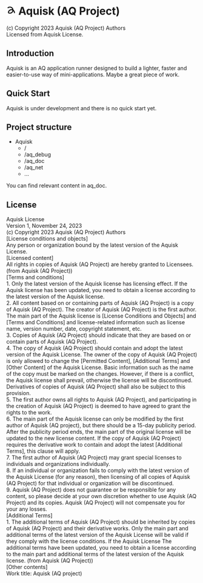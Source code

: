 # <img src="Aquisk.png" height="5%" width="5%" /> Aquisk (AQ Project)

(c) Copyright 2023 Aquisk (AQ Project) Authors  
Licensed from Aquisk License.  

## Introduction
Aquisk is an AQ application runner designed to build a lighter, faster and easier-to-use way of mini-applications. Maybe a great piece of work.  

## Quick Start
Aquisk is under development and there is no quick start yet.  

## Project structure
- Aquisk
    - /
    - /aq_debug
    - /aq_doc
    - /aq_net
    - ...
  
You can find relevant content in aq_doc.

## License
Aquisk License  
Version 1, November 24, 2023  
(c) Copyright 2023 Aquisk (AQ Project) Authors  
[License conditions and objects]  
     Any person or organization bound by the latest version of the Aquisk License.  
[Licensed content]  
     All rights in copies of Aquisk (AQ Project) are hereby granted to Licensees. (from Aquisk (AQ Project))  
[Terms and conditions]  
     1. Only the latest version of the Aquisk license has licensing effect. If the Aquisk license has been updated, you need to obtain a license according to the latest version of the Aquisk license.  
     2. All content based on or containing parts of Aquisk (AQ Project) is a copy of Aquisk (AQ Project). The creator of Aquisk (AQ Project) is the first author. The main part of the Aquisk license is [License Conditions and Objects] and [Terms and Conditions] and license-related information such as license name, version number, date, copyright statement, etc.  
     3. Copies of Aquisk (AQ Project) should indicate that they are based on or contain parts of Aquisk (AQ Project).  
     4. The copy of Aquisk (AQ Project) should contain and adopt the latest version of the Aquisk License. The owner of the copy of Aquisk (AQ Project) is only allowed to change the [Permitted Content], [Additional Terms] and [Other Content] of the Aquisk License. Basic information such as the name of the copy must be marked on the changes. However, if there is a conflict, the Aquisk license shall prevail, otherwise the license will be discontinued. Derivatives of copies of Aquisk (AQ Project) shall also be subject to this provision.  
     5. The first author owns all rights to Aquisk (AQ Project), and participating in the creation of Aquisk (AQ Project) is deemed to have agreed to grant the rights to the work.  
     6. The main part of the Aquisk license can only be modified by the first author of Aquisk (AQ project), but there should be a 15-day publicity period. After the publicity period ends, the main part of the original license will be updated to the new license content. If the copy of Aquisk (AQ Project) requires the derivative work to contain and adopt the latest [Additional Terms], this clause will apply.  
     7. The first author of Aquisk (AQ Project) may grant special licenses to individuals and organizations individually.  
     8. If an individual or organization fails to comply with the latest version of the Aquisk License (for any reason), then licensing of all copies of Aquisk (AQ Project) for that individual or organization will be discontinued.  
     9. Aquisk (AQ Project) does not guarantee or be responsible for any content, so please decide at your own discretion whether to use Aquisk (AQ Project) and its copies. Aquisk (AQ Project) will not compensate you for your any losses.  
[Additional Terms]  
     1. The additional terms of Aquisk (AQ Project) should be inherited by copies of Aquisk (AQ Project) and their derivative works. Only the main part and additional terms of the latest version of the Aquisk License will be valid if they comply with the license conditions. If the Aquisk License The additional terms have been updated, you need to obtain a license according to the main part and additional terms of the latest version of the Aquisk license. (from Aquisk (AQ Project))  
[Other contents]  
     Work title: Aquisk (AQ project)  
